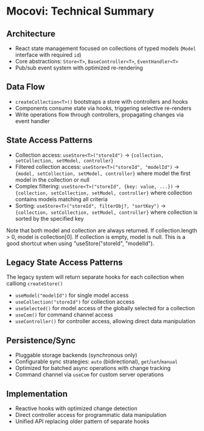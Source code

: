 
# Mocovi: Technical Summary

## Architecture
- React state management focused on collections of typed models (`Model` interface with required `id`)
- Core abstractions: `Store<T>`, `BaseController<T>`, `EventHandler<T>`
- Pub/sub event system with optimized re-rendering

## Data Flow
- `createCollection<T>()` bootstraps a store with controllers and hooks
- Components consume state via hooks, triggering selective re-renders
- Write operations flow through controllers, propagating changes via event handler

## State Access Patterns
- Collection access: `useStore<T>("storeId")` → `{collection, setCollection, setModel, controller}`
- Filtered collection access: `useStore<T>("storeId", "modelId")` → `{model, setCollection, setModel, controller}` where model the first model in the collection or null
- Complex filtering: `useStore<T>("storeId", {key: value, ...})` → `{collection, setCollection, setModel, controller}` where collection contains models matching all criteria
- Sorting: `useStore<T>("storeId", filterObj?, "sortKey")` → `{collection, setCollection, setModel, controller}` where collection is sorted by the specified key

Note that both model and collection are always returned. If collection.length > 0, model is collection[0]. If collection is empty, model is null. This is a good shortcut when using "useStore("storeId", "modelId").


## Legacy State Access Patterns
The legacy system will return separate hooks for each collection when calliong `createStore()`

- `useModel("modelId")` for single model access
- `useCollection("storeId")` for collection access
- `useSelected()` for model access of the globally selected for a collection
- `useCom()` for command channel access
- `useController()` for controller access, allowing direct data manipulation

## Persistence/Sync
- Pluggable storage backends (synchronous only)
- Configurable sync strategies: `auto` (bidirectional), `get`/`set`/`manual`
- Optimized for batched async operations with change tracking
- Command channel via `useCom` for custom server operations

## Implementation
- Reactive hooks with optimized change detection
- Direct controller access for programmatic data manipulation
- Unified API replacing older pattern of separate hooks